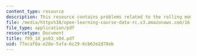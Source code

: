 ```yaml
---
content_type: resource
description: This resource contains problems related to the rolling moment.
file: /media/https%3A/open-learning-course-data-rc.s3.amazonaws.com/16-01-unified-engineering-i-ii-iii-iv-fall-2005-spring-2006/77ecaf8ae20e5afa6c296cb62e2d78eb_f09_10_ps03_s04.pdf
file_type: application/pdf
resourcetype: Document
title: f09_10_ps03_s04.pdf
uid: 77ecaf8a-e20e-5afa-6c29-6cb62e2d78eb
---
```

